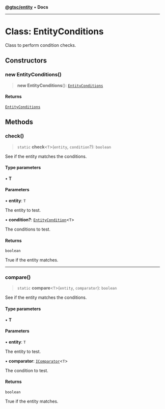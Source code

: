 [**@gtsc/entity**](../overview.md) • **Docs**

***

# Class: EntityConditions

Class to perform condition checks.

## Constructors

### new EntityConditions()

> **new EntityConditions**(): [`EntityConditions`](EntityConditions.md)

#### Returns

[`EntityConditions`](EntityConditions.md)

## Methods

### check()

> `static` **check**\<`T`\>(`entity`, `condition`?): `boolean`

See if the entity matches the conditions.

#### Type parameters

• **T**

#### Parameters

• **entity**: `T`

The entity to test.

• **condition?**: [`EntityCondition`](../type-aliases/EntityCondition.md)\<`T`\>

The conditions to test.

#### Returns

`boolean`

True if the entity matches.

***

### compare()

> `static` **compare**\<`T`\>(`entity`, `comparator`): `boolean`

See if the entity matches the conditions.

#### Type parameters

• **T**

#### Parameters

• **entity**: `T`

The entity to test.

• **comparator**: [`IComparator`](../interfaces/IComparator.md)\<`T`\>

The condition to test.

#### Returns

`boolean`

True if the entity matches.
